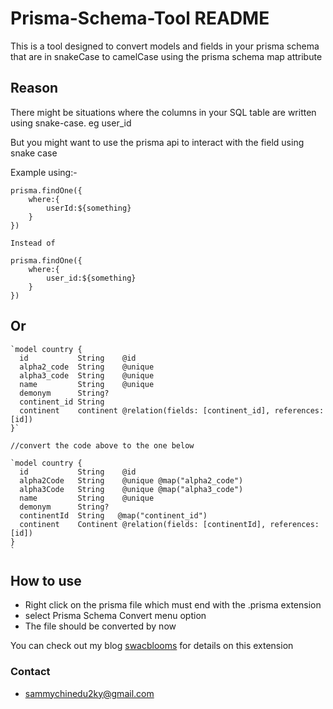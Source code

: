 # Prisma-Schema-Tool README

This is a tool designed to convert models and fields in your prisma schema that are in snakeCase to camelCase using the prisma schema map attribute

## Reason

There might be situations where the columns in your SQL table are written using snake-case. eg user_id

But you might want to use the prisma api to interact with the field using snake case 

Example using:- 

```
prisma.findOne({
    where:{
        userId:${something}
    }
})

Instead of

prisma.findOne({
    where:{
        user_id:${something}
    }
})

```
## Or 

```
`model country {
  id           String    @id
  alpha2_code  String    @unique
  alpha3_code  String    @unique
  name         String    @unique
  demonym      String?
  continent_id String
  continent    continent @relation(fields: [continent_id], references: [id])
}`

//convert the code above to the one below

`model country {
  id           String    @id
  alpha2Code   String    @unique @map("alpha2_code")
  alpha3Code   String    @unique @map("alpha3_code")
  name         String    @unique
  demonym      String?
  continentId  String   @map("continent_id")
  continent    Continent @relation(fields: [continentId], references: [id])
}
`
```
## How to use
- Right click on the prisma file which must end with the .prisma extension
- select Prisma Schema Convert menu option
- The file should be converted by now 

You can check out my blog [swacblooms](https://swacblooms.com/manipulate-the-prisma-schema-using-regex/) for details on this extension

### Contact
- sammychinedu2ky@gmail.com
